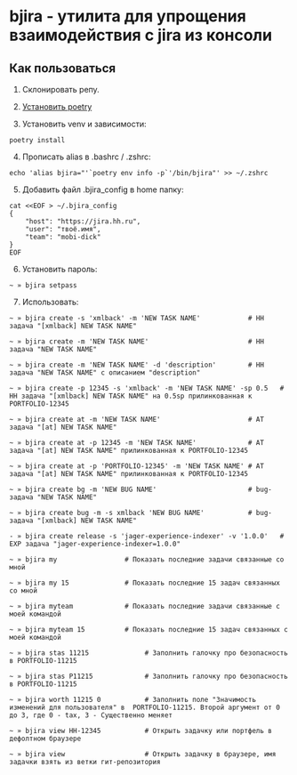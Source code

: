 
# bjira - утилита для упрощения взаимодействия с jira из консоли

## Как пользоваться

1. Склонировать репу.

2. [Установить poetry](https://python-poetry.org/docs/)

3. Установить venv и зависимости:

```shell script
poetry install
```

4. Прописать alias в .bashrc / .zshrc:

```shell script
echo 'alias bjira="'`poetry env info -p`'/bin/bjira"' >> ~/.zshrc
```

5. Добавить файл .bjira_config в home папку:

```shell script
cat <<EOF > ~/.bjira_config
{
    "host": "https://jira.hh.ru",
    "user": "твоё.имя",
    "team": "mobi-dick"
}
EOF
```

6. Установить пароль:

```shell script
~ » bjira setpass
```

7. Использовать:

```shell script
~ » bjira create -s 'xmlback' -m 'NEW TASK NAME'            # HH задача "[xmlback] NEW TASK NAME"

~ » bjira create -m 'NEW TASK NAME'                         # HH задача "NEW TASK NAME"

~ » bjira create -m 'NEW TASK NAME' -d 'description'        # HH задача "NEW TASK NAME" с описанием "description"

~ » bjira create -p 12345 -s 'xmlback' -m 'NEW TASK NAME' -sp 0.5   # HH задача "[xmlback] NEW TASK NAME" на 0.5sp прилинкованная к PORTFOLIO-12345

~ » bjira create at -m 'NEW TASK NAME'                      # AT задача "[at] NEW TASK NAME"

~ » bjira create at -p 12345 -m 'NEW TASK NAME'             # AT задача "[at] NEW TASK NAME" прилинкованная к PORTFOLIO-12345

~ » bjira create at -p 'PORTFOLIO-12345' -m 'NEW TASK NAME' # AT задача "[at] NEW TASK NAME" прилинкованная к PORTFOLIO-12345

~ » bjira create bg -m 'NEW BUG NAME'                       # bug-задача "NEW TASK NAME"

~ » bjira create bug -m -s xmlback 'NEW BUG NAME'           # bug-задача "[xmlback] NEW TASK NAME"

- » bjira create release -s 'jager-experience-indexer' -v '1.0.0'   # EXP задача "jager-experience-indexer=1.0.0"

~ » bjira my                 # Показать последние задачи связанные со мной

~ » bjira my 15              # Показать последние 15 задач связанных со мной

~ » bjira myteam             # Показать последние задачи связанные с моей командой

~ » bjira myteam 15          # Показать последние 15 задач связанных с моей командой

~ » bjira stas 11215              # Заполнить галочку про безопасность в PORTFOLIO-11215

~ » bjira stas P11215             # Заполнить галочку про безопасность в PORTFOLIO-11215

~ » bjira worth 11215 0           # Заполнить поле "Значимость изменений для пользователя" в  PORTFOLIO-11215. Второй аргумент от 0 до 3, где 0 - tax, 3 - Существенно меняет

~ » bjira view HH-12345           # Открыть задачку или портфель в дефолтном браузере

~ » bjira view                    # Открыть задачку в браузере, имя задачки взять из ветки гит-репозитория
```
